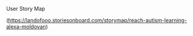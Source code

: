 User Story Map

(https://landofooo.storiesonboard.com/storymap/reach-autism-learning-alexa-moldovan)

